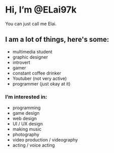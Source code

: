 # Hi, I’m @ELai97k
 You can just call me Elai.
 
## I am a lot of things, here's some:
- multimedia student
- graphic designer
- introvert
- gamer
- constant coffee drinker
- Youtuber (not very active)
- programmer (just okay at it)
 
### I’m interested in:
- programming
- game design
- web design
- UI / UX design
- making music
- photography
- video production / videography
- acting / voice acting
